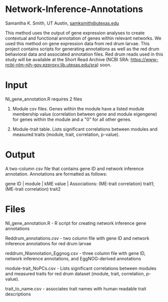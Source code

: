 # Network-Inference-Annotations
Samantha K. Smith, UT Austin, samksmith@utexas.edu

This method uses the output of gene expression analyses to create contextual and functional annotation of genes within relevant networks. We used this method on gene expression data from red drum larvae. This project contains scripts for generating annotations as well as the red drum behavioral data and associated annotation files. Red drum reads used in this study will be available at the Short Read Archive (NCBI SRA: https://www-ncbi-nlm-nih-gov.ezproxy.lib.utexas.edu/sra) soon.

# Input
NI_gene_annotation.R requires 2 files
1. Module csv files. Genes within the module have a listed module membership value (correlation between gene and module eigengene) for genes within the module and a "0" for all other genes.

2. Module-trait table. Lists significant correlations between modules and measured traits (module, trait, correlation, p-value).

# Output
A two-column csv file that contains gene ID and network inference annotation. Annotations are formatted as follows: 

   gene ID | module | kME value | Associations: (ME-trait correlation) trait1; (ME-trait correlation) trait2 

# Files
NI_gene_annotation.R - R script for creating network inference gene annotations

Reddrum_annotations.csv - two column file with gene ID and network inference annotations for red drum larvae

reddrum_NIannotation_Eggnog.csv - three column file with gene ID, network inference annotations, and EggNOG-derived annotations

module-trait_NoPCs.csv - Lists significant correlations between modules and measured traits for red drum dataset (module, trait, correlation, p-value).

trait_to_name.csv - associates trait names with human readable trait descriptions

